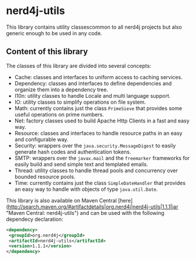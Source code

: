 # nerd4j-utils
This library contains utility classescommon to all nerd4j projects but also generic enough to be used in any code.

## Content of this library
The classes of this library are divided into several concepts:

* Cache: classes and interfaces to uniform access to caching services.
* Dependency: classes and interfaces to define dependencies and organize them into a dependency tree.
* I10n: utility classes to handle Locale and multi language support.
* IO: utility classes to simplify operations on file system.
* Math: currently contains just the class `PrimeSieve` that provides some useful operations on prime numbers.
* Net: factory classes used to build Apache Http Clients in a fast and easy way.
* Resource: classes and interfaces to handle resource paths in an easy and configurable way.
* Security: wrappers over the `java.security.MessageDigest` to easily generate hash codes and authentication tokens.
* SMTP: wrappers over the `javax.mail` and the `freemarker` frameworks for easily build and send simple text and templated emails.
* Thread: utility classes to handle thread pools and concurrency over bounded resource pools.
* Time: currently contains just the class `SimpleDateHandler` that provides an easy way to handle with objects of type `java.util.Date`.


This library is also available on Maven Central [here] (http://search.maven.org/#artifactdetails|org.nerd4j|nerd4j-utils|1.1.1|jar "Maven Central: nerd4j-utils") and can be used with the following dependecy declaration:
```xml
<dependency>
 <groupId>org.nerd4j</groupId>
 <artifactId>nerd4j-utils</artifactId>
 <version>1.1.1</version>
</dependency>
```
